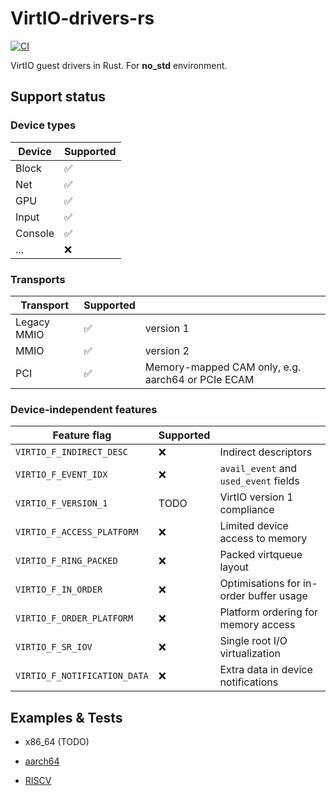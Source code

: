 # VirtIO-drivers-rs

[![CI](https://github.com/rcore-os/virtio-drivers/workflows/CI/badge.svg?branch=master)](https://github.com/rcore-os/virtio-drivers/actions)

VirtIO guest drivers in Rust. For **no_std** environment.

## Support status

### Device types

| Device  | Supported |
| ------- | --------- |
| Block   | ✅        |
| Net     | ✅        |
| GPU     | ✅        |
| Input   | ✅        |
| Console | ✅        |
| ...     | ❌        |

### Transports

| Transport   | Supported |                                                   |
| ----------- | --------- | ------------------------------------------------- |
| Legacy MMIO | ✅        | version 1                                         |
| MMIO        | ✅        | version 2                                         |
| PCI         | ✅        | Memory-mapped CAM only, e.g. aarch64 or PCIe ECAM |

### Device-independent features

| Feature flag                 | Supported |                                         |
| ---------------------------- | --------- | --------------------------------------- |
| `VIRTIO_F_INDIRECT_DESC`     | ❌        | Indirect descriptors                    |
| `VIRTIO_F_EVENT_IDX`         | ❌        | `avail_event` and `used_event` fields   |
| `VIRTIO_F_VERSION_1`         | TODO      | VirtIO version 1 compliance             |
| `VIRTIO_F_ACCESS_PLATFORM`   | ❌        | Limited device access to memory         |
| `VIRTIO_F_RING_PACKED`       | ❌        | Packed virtqueue layout                 |
| `VIRTIO_F_IN_ORDER`          | ❌        | Optimisations for in-order buffer usage |
| `VIRTIO_F_ORDER_PLATFORM`    | ❌        | Platform ordering for memory access     |
| `VIRTIO_F_SR_IOV`            | ❌        | Single root I/O virtualization          |
| `VIRTIO_F_NOTIFICATION_DATA` | ❌        | Extra data in device notifications      |

## Examples & Tests

- x86_64 (TODO)

- [aarch64](./examples/aarch64)
- [RISCV](./examples/riscv)
